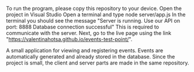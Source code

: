 To run the program, please copy this repository to your device. Open the project in Visual Studio Open a terminal and type node server/app.js
In the terminal you should see the message "Server is running. Use our API on port: 8888
Database connection successful"
This is required to communicate with the server. Next, go to the live page using the link "https://valentinahotsa.github.io/events-test-point/".

A small application for viewing and registering events. Events are automatically generated and already stored in the database.
Since the project is small, the client and server parts are made in the same repository.
